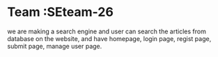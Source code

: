 # Team :SEteam-26

we are making a search engine and user can search the articles from database on the website, and have homepage, login page, regist page, submit page, manage user page.


